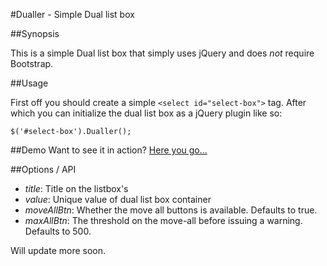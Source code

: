 #Dualler - Simple Dual list box

##Synopsis

This is a simple Dual list box that simply uses jQuery and does *not* require Bootstrap.

##Usage

First off you should create a simple `<select id="select-box">` tag. After which you can initialize the dual list box as a jQuery plugin like so:

`$('#select-box').Dualler();`

##Demo
Want to see it in action? [Here you go...](http://mkadlec.github.io/dualler-demo/)

##Options / API

- *title*: Title on the listbox's 
- *value*: Unique value of dual list box container
- *moveAllBtn*: Whether the move all buttons is available.  Defaults to true.
- *maxAllBtn*:  The threshold on the move-all before issuing a warning.  Defaults to 500.  

Will update more soon.
